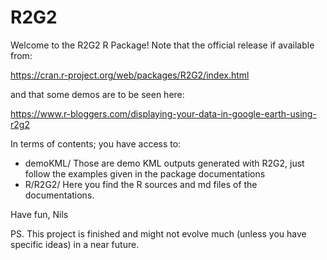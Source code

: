 # R2G2

Welcome to the R2G2 R Package! Note that the official release if available from:

https://cran.r-project.org/web/packages/R2G2/index.html

and that some demos are to be seen here:

https://www.r-bloggers.com/displaying-your-data-in-google-earth-using-r2g2

In terms of contents; you have access to:
- demoKML/ Those are demo KML outputs generated with R2G2, just follow the examples given in the package documentations
- R/R2G2/ Here you find the R sources and md files of the documentations.

Have fun,
Nils

PS. This project is finished and might not evolve much (unless you have specific ideas) in a near future.

